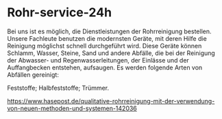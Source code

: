 # Rohr-service-24h
Bei uns ist es möglich, die Dienstleistungen der Rohrreinigung bestellen. Unsere Fachleute benutzen die modernsten Geräte, mit deren Hilfe die Reinigung möglichst schnell durchgeführt wird. Diese Geräte können Schlamm, Wasser, Steine, Sand und andere Abfälle, die bei der Reinigung der Abwasser- und  Regenwasserleitungen, der Einlässe und der Auffangbecken entstehen, aufsaugen. Es werden folgende Arten von Abfällen gereinigt:

Feststoffe;
Halbfeststoffe;
Trümmer.

https://www.hasepost.de/qualitative-rohrreinigung-mit-der-verwendung-von-neuen-methoden-und-systemen-142036
